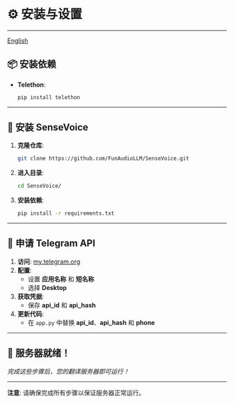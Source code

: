 # ⚙️ 安装与设置

---
[English](./Readme.md)

## 📦 安装依赖  
- **Telethon**:  
  ```bash
  pip install telethon
  ```

---

## 🧠 安装 SenseVoice  
1. **克隆仓库**:  
   ```bash
   git clone https://github.com/FunAudioLLM/SenseVoice.git
   ```
2. **进入目录**:  
   ```bash
   cd SenseVoice/
   ```
3. **安装依赖**:  
   ```bash
   pip install -r requirements.txt
   ```

---

## 🔑 申请 Telegram API  
1. **访问**: [my.telegram.org](https://my.telegram.org/)  
2. **配置**:  
   - 设置 **应用名称** 和 **短名称**  
   - 选择 **Desktop**  
3. **获取凭据**:  
   - 保存 **api_id** 和 **api_hash**  
4. **更新代码**:  
   - 在 `app.py` 中替换 **api_id**、**api_hash** 和 **phone**

---

## 🎉 服务器就绪！  
*完成这些步骤后，您的翻译服务器即可运行！*

---

**注意**: 请确保完成所有步骤以保证服务器正常运行。
